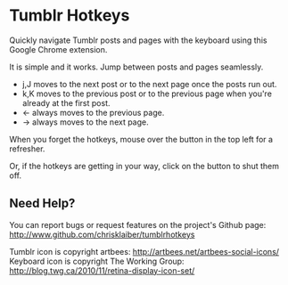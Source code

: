 # Tumblr Hotkeys

Quickly navigate Tumblr posts and pages with the keyboard using this Google Chrome extension.

It is simple and it works. Jump between posts and pages seamlessly.

* j,J moves to the next post or to the next page once the posts run out.
* k,K moves to the previous post or to the previous page when you're already at the first post.
* &larr; always moves to the previous page.
* &rarr; always moves to the next page.

When you forget the hotkeys, mouse over the button in the top left for a refresher.

Or, if the hotkeys are getting in your way, click on the button to shut them off.

## Need Help?

You can report bugs or request features on the project's Github page: http://www.github.com/chrisklaiber/tumblrhotkeys


Tumblr icon is copyright artbees: http://artbees.net/artbees-social-icons/
Keyboard icon is copyright The Working Group: http://blog.twg.ca/2010/11/retina-display-icon-set/

